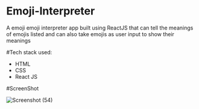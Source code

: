 # Emoji-Interpreter
A emoji emoji interpreter app built using ReactJS that can tell the meanings of emojis listed and can also take emojis as user input to show their meanings 

#Tech stack used:
- HTML
- CSS
- React JS

#ScreenShot


![Screenshot (54)](https://user-images.githubusercontent.com/76784537/134116490-7e4b80a7-aded-4a35-aecc-af22ca247720.png)
